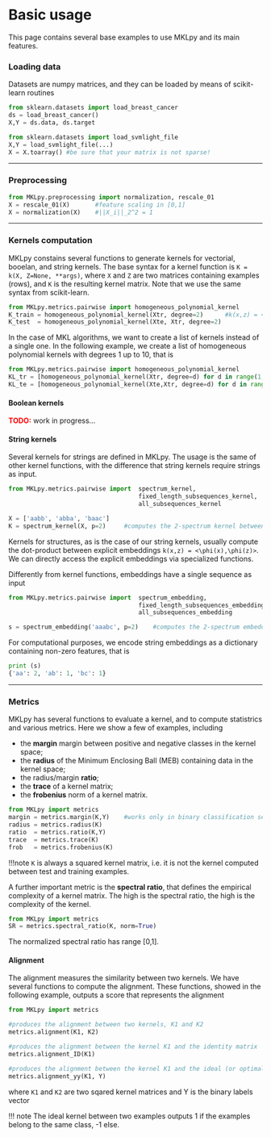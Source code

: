 # Basic usage

This page contains several base examples to use MKLpy and its main features.


### Loading data


Datasets are numpy matrices, and they can be loaded by means of scikit-learn routines

```python
from sklearn.datasets import load_breast_cancer
ds = load_breast_cancer()
X,Y = ds.data, ds.target
```

```python
from sklearn.datasets import load_svmlight_file
X,Y = load_svmlight_file(...)
X = X.toarray()	#be sure that your matrix is not sparse!
```

- - -

### Preprocessing

```python
from MKLpy.preprocessing import normalization, rescale_01
X = rescale_01(X)		#feature scaling in [0,1]
X = normalization(X)	#||X_i||_2^2 = 1
```

- - -

### Kernels computation

MKLpy constains several functions to generate kernels for vectorial, booelan, 
and string kernels. 
The base syntax for a kernel function is `K = k(X, Z=None, **args)`, where `X` and `Z` are two matrices containing examples (rows), and `K` is the resulting kernel matrix.
Note that we use the same syntax from scikit-learn.

```python
from MKLpy.metrics.pairwise import homogeneous_polynomial_kernel
K_train = homogeneous_polynomial_kernel(Xtr, degree=2)		#k(x,z) = <x,z>**2
K_test  = homogeneous_polynomial_kernel(Xte, Xtr, degree=2)
```

In the case of MKL algorithms, we want to create a list of kernels instead of a single one. 
In the following example, we create a list of homogeneous polynomial kernels with degrees 1 up to 10, that is

```python
from MKLpy.metrics.pairwise import homogeneous_polynomial_kernel
KL_tr = [homogeneous_polynomial_kernel(Xtr, degree=d) for d in range(1,11)]
KL_te = [homogeneous_polynomial_kernel(Xte,Xtr, degree=d) for d in range(11)]
```


#### Boolean kernels

<span style="color:red">**TODO:**</span> work in progress...


#### String kernels

Several kernels for strings are defined in MKLpy.
The usage is the same of other kernel functions, with the difference that string kernels require strings as input.

```python
from MKLpy.metrics.pairwise import 	spectrum_kernel, 
									fixed_length_subsequences_kernel, 
									all_subsequences_kernel

X = ['aabb', 'abba', 'baac']
K = spectrum_kernel(X, p=2)		#computes the 2-spectrum kernel between sequences
```

Kernels for structures, as is the case of our string kernels, usually compute the dot-product between explicit embeddings `k(x,z) = <\phi(x),\phi(z)>`. 
We can directly access the explicit embeddings via specialized functions.

Differently from kernel functions, embeddings have a single sequence as input

```python
from MKLpy.metrics.pairwise import 	spectrum_embedding, 
									fixed_length_subsequences_embedding, 
									all_subsequences_embedding

s = spectrum_embedding('aaabc', p=2)	#computes the 2-spectrum embedding
```

For computational purposes, we encode string embeddings as a dictionary containing non-zero features, that is

```python
print (s)
{'aa': 2, 'ab': 1, 'bc': 1}
```


- - -

### Metrics

MKLpy has several functions to evaluate a kernel, and to compute statistrics and various metrics.
Here we show a few of examples, including

* the **margin** margin between positive and negative classes in the kernel space;
* the **radius** of the Minimum Enclosing Ball (MEB) containing data in the kernel space;
* the radius/margin **ratio**;
* the **trace** of a kernel matrix;
* the **frobenius** norm of a kernel matrix.

```python
from MKLpy import metrics
margin = metrics.margin(K,Y)	#works only in binary classification settings
radius = metrics.radius(K)
ratio  = metrics.ratio(K,Y)
trace  = metrics.trace(K)
frob   = metrics.frobenius(K)
```



!!!note
	`K` is always a squared kernel matrix, i.e. it is not the kernel computed between test and training examples.

A further important metric is the **spectral ratio**, that defines the empirical complexity of a kernel matrix. The high is the spectral ratio, the high is the complexity of the kernel.

```python
from MKLpy import metrics
SR = metrics.spectral_ratio(K, norm=True)
```

The normalized spectral ratio has range [0,1].


#### Alignment

The alignment measures the similarity between two kernels. 
We have several functions to compute the alignment. These functions, showed in the following example, outputs a score that represents the alignment


```python
from MKLpy import metrics

#produces the alignment between two kernels, K1 and K2
metrics.alignment(K1, K2)

#produces the alignment between the kernel K1 and the identity matrix
metrics.alignment_ID(K1)

#produces the alignment between the kernel K1 and the ideal (or optimal) kernel
metrics.alignment_yy(K1, Y)
```

where `K1` and `K2` are two sqared kernel matrices and Y is the binary labels vector

!!! note
	The ideal kernel between two examples outputs 1 if the examples belong to the same class, -1 else.